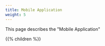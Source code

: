 ```yaml
---
title: Mobile Application
weight: 5
---
```

This page describes the "Mobile Application"

{{% children  %}}

